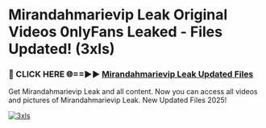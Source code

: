# Mirandahmarievip Leak Original Videos 0nlyFans Leaked - Files Updated! (3xls)

<h3>🔴 CLICK HERE 🌐==►► <a href="https://tinyurl.com/2wckxsce" rel="nofollow">Mirandahmarievip Leak Updated Files</a></h3>

Get Mirandahmarievip Leak and all content. Now you can access all videos and pictures of Mirandahmarievip Leak. New Updated Files 2025!

[![3xls](https://i.imgur.com/AFduVYN.gif)](https://tinyurl.com/2wckxsce)
